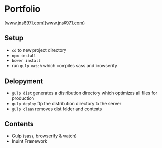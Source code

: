 # Portfolio

[www.jns6971.com](www.jns6971.com)

## Setup
- ```cd``` to new project directory
- ```npm install```
- ```bower install```
- run `gulp watch` which compiles sass and browserify

## Delopyment
- `gulp dist` generates a distribution directory which optimizes all files for production
- `gulp deploy` ftp the distribution directory to the server
- `gulp clean` removes dist folder and contents

## Contents
- Gulp (sass, browserify & watch)
- Inuint Framework